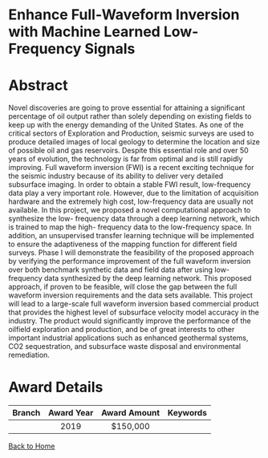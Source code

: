 
Enhance Full-Waveform Inversion with Machine Learned Low-Frequency Signals
==========================================================================

# Abstract


Novel discoveries are going to prove essential for attaining a significant percentage of oil output rather than solely depending on existing fields to keep up with the energy demanding of the United States. As one of the critical sectors of Exploration and Production, seismic surveys are used to produce detailed images of local geology to determine the location and size of possible oil and gas reservoirs. Despite this essential role and over 50 years of evolution, the technology is far from optimal and is still rapidly improving. Full waveform inversion (FWI) is a recent exciting technique for the seismic industry because of its ability to deliver very detailed subsurface imaging. In order to obtain a stable FWI result, low-frequency data play a very important role. However, due to the limitation of acquisition hardware and the extremely high cost, low-frequency data are usually not available. In this project, we proposed a novel computational approach to synthesize the low- frequency data through a deep learning network, which is trained to map the high- frequency data to the low-frequency space. In addition, an unsupervised transfer learning technique will be implemented to ensure the adaptiveness of the mapping function for different field surveys. Phase I will demonstrate the feasibility of the proposed approach by verifying the performance improvement of the full waveform inversion over both benchmark synthetic data and field data after using low-frequency data synthesized by the deep learning network. This proposed approach, if proven to be feasible, will close the gap between the full waveform inversion requirements and the data sets available. This project will lead to a large-scale full waveform inversion based commercial product that provides the highest level of subsurface velocity model accuracy in the industry. The product would significantly improve the performance of the oilfield exploration and production, and be of great interests to other important industrial applications such as enhanced geothermal systems, CO2 sequestration, and subsurface waste disposal and environmental remediation.  

# Award Details

|Branch|Award Year|Award Amount|Keywords|
| :---: | :---: | :---: | :---: |
||2019|$150,000||
  
  


[Back to Home](https://github.com/chrischow/dod_sbir_awards/CC/#762)
